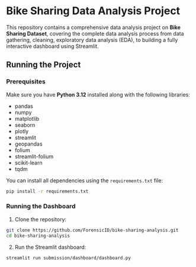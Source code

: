 # Bike Sharing Data Analysis Project

This repository contains a comprehensive data analysis project on **Bike Sharing Dataset**, covering the complete data analysis process from data gathering, cleaning, exploratory data analysis (EDA), to building a fully interactive dashboard using Streamlit.

## Running the Project

### Prerequisites

Make sure you have **Python 3.12** installed along with the following libraries:
- pandas
- numpy
- matplotlib
- seaborn
- plotly
- streamlit
- geopandas
- folium
- streamlit-folium
- scikit-learn
- tqdm

You can install all dependencies using the `requirements.txt` file:

```bash
pip install -r requirements.txt
```

### Running the Dashboard

1. Clone the repository:

```bash
git clone https://github.com/ForensicID/bike-sharing-analysis.git
cd bike-sharing-analysis
```

2. Run the Streamlit dashboard:

```bash
streamlit run submission/dashboard/dashboard.py
```